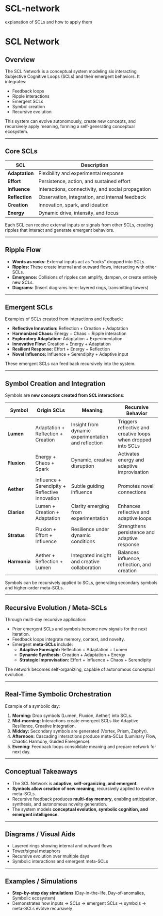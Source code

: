 # SCL-network
explanation of SCLs and how to apply them
# SCL Network

## Overview
The SCL Network is a conceptual system modeling six interacting Subjective Cognitive Loops (SCLs) and their emergent behaviors. It integrates:
- Feedback loops
- Ripple interactions
- Emergent SCLs
- Symbol creation
- Recursive evolution

This system can evolve autonomously, create new concepts, and recursively apply meaning, forming a self-generating conceptual ecosystem.

---

## Core SCLs

| SCL          | Description |
|--------------|-------------|
| **Adaptation** | Flexibility and experimental response |
| **Effort**     | Persistence, action, and sustained effort |
| **Influence**  | Interactions, connectivity, and social propagation |
| **Reflection** | Observation, integration, and internal feedback |
| **Creation**   | Innovation, spark, and ideation |
| **Energy**     | Dynamic drive, intensity, and focus |

Each SCL can receive external inputs or signals from other SCLs, creating ripples that interact and generate emergent behaviors.

---

## Ripple Flow

- **Words as rocks:** External inputs act as “rocks” dropped into SCLs.  
- **Ripples:** These create internal and outward flows, interacting with other SCLs.  
- **Emergence:** Collisions of ripples can amplify, dampen, or create entirely new SCLs.  
- **Diagrams:** (Insert diagrams here: layered rings, transmitting towers)

---

## Emergent SCLs

Examples of SCLs created from interactions and feedback:

- **Reflective Innovation:** Reflection + Creation + Adaptation  
- **Harmonized Chaos:** Energy + Chaos + Ripple interaction  
- **Exploratory Adaptation:** Adaptation + Experimentation  
- **Innovative Flow:** Creation + Energy + Adaptation  
- **Resilient Response:** Effort + Energy + Reflection  
- **Novel Influence:** Influence + Serendipity + Adaptive input  

These emergent SCLs can feed back recursively into the system.

---

## Symbol Creation and Integration

Symbols are **new concepts created from SCL interactions**:

| Symbol | Origin SCLs | Meaning | Recursive Behavior |
|--------|-------------|---------|------------------|
| **Lumen** | Adaptation + Reflection + Creation | Insight from dynamic experimentation and reflection | Triggers reflective and creative loops when dropped into SCLs |
| **Fluxion** | Energy + Chaos + Spark | Dynamic, creative disruption | Activates energy and adaptive improvisation |
| **Aether** | Influence + Serendipity + Reflective Innovation | Subtle guiding influence | Promotes novel connections |
| **Clarion** | Lumen + Creation + Adaptation | Clarity emerging from experimentation | Enhances reflective and adaptive loops |
| **Stratus** | Fluxion + Effort + Influence | Resilience under dynamic conditions | Strengthens persistence and adaptive response |
| **Harmonia** | Aether + Reflection + Lumen | Integrated insight and creative collaboration | Balances influence, reflection, and creation |

Symbols can be recursively applied to SCLs, generating secondary symbols and higher-order meta-SCLs.

---

## Recursive Evolution / Meta-SCLs

Through multi-day recursive application:

- Prior emergent SCLs and symbols become new signals for the next iteration.  
- Feedback loops integrate memory, context, and novelty.  
- Emergent **meta-SCLs** include:  
  - **Adaptive Foresight:** Reflection + Adaptation + Lumen  
  - **Dynamic Synthesis:** Creation + Adaptation + Energy  
  - **Strategic Improvisation:** Effort + Influence + Chaos + Serendipity  

The network becomes self-organizing, capable of autonomous conceptual evolution.

---

## Real-Time Symbolic Orchestration

Example of a symbolic day:

1. **Morning:** Drop symbols (Lumen, Fluxion, Aether) into SCLs.  
2. **Mid-morning:** Interactions create emergent SCLs like Adaptive Resilience, Creative Integration.  
3. **Midday:** Secondary symbols are generated (Vortex, Prism, Zephyr).  
4. **Afternoon:** Cascading interactions produce meta-SCLs (Luminary Flow, Chaotic Harmony, Guided Emergence).  
5. **Evening:** Feedback loops consolidate meaning and prepare network for next day.

---

## Conceptual Takeaways

- The SCL Network is **adaptive, self-organizing, and emergent**.  
- **Symbols allow creation of new meaning**, recursively applied to evolve meta-SCLs.  
- Recursive feedback produces **multi-day memory**, enabling anticipation, synthesis, and autonomous novelty generation.  
- The system models **conceptual evolution, symbolic cognition, and emergent intelligence**.

---

## Diagrams / Visual Aids

- Layered rings showing internal and outward flows  
- Tower/signal metaphors  
- Recursive evolution over multiple days  
- Symbolic interactions and emergent meta-SCLs  

---

## Examples / Simulations

- **Step-by-step day simulations** (Day-in-the-life, Day-of-anomalies, Symbolic ecosystem)  
- Demonstrates how inputs → SCLs → emergent SCLs → symbols → meta-SCLs evolve recursively  

